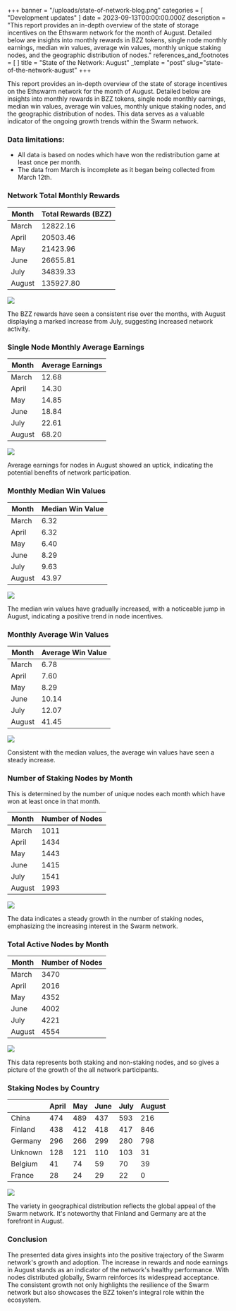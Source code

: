 +++
banner = "/uploads/state-of-network-blog.png"
categories = [ "Development updates" ]
date = 2023-09-13T00:00:00.000Z
description = "This report provides an in-depth overview of the state of storage incentives on the Ethswarm network for the month of August. Detailed below are insights into monthly rewards in BZZ tokens, single node monthly earnings, median win values, average win values, monthly unique staking nodes, and the geographic distribution of nodes."
references_and_footnotes = [ ]
title = "State of the Network: August"
_template = "post"
slug="state-of-the-network-august"
+++

This report provides an in-depth overview of the state of storage incentives on the Ethswarm network for the month of August. Detailed below are insights into monthly rewards in BZZ tokens, single node monthly earnings, median win values, average win values, monthly unique staking nodes, and the geographic distribution of nodes. This data serves as a valuable indicator of the ongoing growth trends within the Swarm network. 


### Data limitations: 

* All data is based on nodes which have won the redistribution game at least once per month.
* The data from March is incomplete as it began being collected from March 12th.

### Network Total Monthly Rewards



| Month  | Total Rewards (BZZ)  |
| ------ | -------------- |
| March  | 12822.16       |
| April  | 20503.46       |
| May    | 21423.96       |
| June   | 26655.81       |
| July   | 34839.33       |
| August | 135927.80      |

![](https://hackmd.io/_uploads/r16vtuR03.png)

The BZZ rewards have seen a consistent rise over the months, with August displaying a marked increase from July, suggesting increased network activity.

### Single Node Monthly Average Earnings

| Month  | Average Earnings |
| ------ | ---------------- |
| March  | 12.68            |
| April  | 14.30            |
| May    | 14.85            |
| June   | 18.84            |
| July   | 22.61            |
| August | 68.20            |

![](https://hackmd.io/_uploads/ryQsY_RC2.png)

Average earnings for nodes in August showed an uptick, indicating the potential benefits of network participation.

### Monthly Median Win Values

| Month  | Median Win Value |
| ------ | ----------------- |
| March  | 6.32              |
| April  | 6.32              |
| May    | 6.40              |
| June   | 8.29              |
| July   | 9.63              |
| August | 43.97             |

![](https://hackmd.io/_uploads/ryMdKu00h.png)

The median win values have gradually increased, with a noticeable jump in August, indicating a positive trend in node incentives.

### Monthly Average Win Values

| Month  | Average Win Value |
| ------ | ------------------ |
| March  | 6.78               |
| April  | 7.60               |
| May    | 8.29               |
| June   | 10.14              |
| July   | 12.07              |
| August | 41.45              |

![](https://hackmd.io/_uploads/rk8uFuRC3.png)

Consistent with the median values, the average win values have seen a steady increase.

### Number of Staking Nodes by Month

This is determined by the number of unique nodes each month which have won at least once in that month.

| Month  | Number of Nodes |
| ------ | --------------- |
| March  | 1011            |
| April  | 1434            |
| May    | 1443            |
| June   | 1415            |
| July   | 1541            |
| August | 1993            |

![](https://hackmd.io/_uploads/HyA_tdCRh.png)

The data indicates a steady growth in the number of staking nodes, emphasizing the increasing interest in the Swarm network.

### Total Active Nodes by Month

| Month  | Number of Nodes |
| ------ | --------------- |
| March  | 3470            |
| April  | 2016            |
| May    | 4352            |
| June   | 4002            |
| July   | 4221            |
| August | 4554            |

![](https://hackmd.io/_uploads/BkRe1Lx1p.png)

This data represents both staking and non-staking nodes, and so gives a picture of the growth of the all network participants.

### Staking Nodes by Country
|                  | April | May  | June | July | August |
|------------------|-------|------|------|------|--------|
| China            | 474   | 489  | 437  | 593  | 216    |
| Finland          | 438   | 412  | 418  | 417  | 846    |
| Germany          | 296   | 266  | 299  | 280  | 798    |
| Unknown          | 128   | 121  | 110  | 103  | 31     |
| Belgium          | 41    | 74   | 59   | 70   | 39     |
| France           | 28    | 24   | 29   | 22   | 0      |

![](https://hackmd.io/_uploads/Hy9JkZykT.png)

The variety in geographical distribution reflects the global appeal of the Swarm network. It's noteworthy that Finland and Germany are at the forefront in August.

### Conclusion

The presented data gives insights into the positive trajectory of the Swarm network's growth and adoption. The increase in rewards and node earnings in August stands as an indicator of the network's healthy performance. With nodes distributed globally, Swarm reinforces its widespread acceptance. The consistent growth not only highlights the resilience of the Swarm network but also showcases the BZZ token's integral role within the ecosystem.